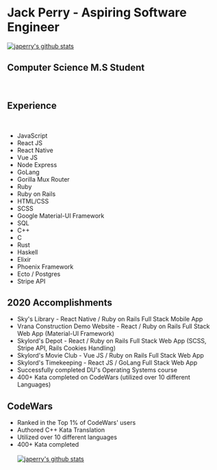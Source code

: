 # Jack Perry - Aspiring Software Engineer

[![japerry's github stats](https://github-readme-stats.vercel.app/api?username=japerry911&show_icons=true&theme=vue&count_private=true&hide=issues,stars)](https://github.com/anuraghazra/github-readme-stats)

## Computer Science M.S Student

<br/>

## Experience

<br/>

- JavaScript
- React JS
- React Native
- Vue JS
- Node Express
- GoLang
- Gorilla Mux Router
- Ruby
- Ruby on Rails
- HTML/CSS
- SCSS
- Google Material-UI Framework
- SQL
- C++
- C
- Rust
- Haskell
- Elixir
- Phoenix Framework
- Ecto / Postgres
- Stripe API

## 2020 Accomplishments
- Sky's Library - React Native / Ruby on Rails Full Stack Mobile App
- Vrana Construction Demo Website - React / Ruby on Rails Full Stack Web App (Material-UI Framework)
- Skylord's Depot - React / Ruby on Rails Full Stack Web App (SCSS, Stripe API, Rails Cookies Handling)
- Skylord's Movie Club - Vue JS / Ruby on Rails Full Stack Web App 
- Skylord's Timekeeping - React JS / GoLang Full Stack Web App
- Successfully completed DU's Operating Systems course
- 400+ Kata completed on CodeWars (utilized over 10 different Languages)


## CodeWars
- Ranked in the Top 1% of CodeWars' users
- Authored C++ Kata Translation
- Utilized over 10 different languages
- 400+ Kata completed <br/><br/>
[![japerry's github stats](https://www.codewars.com/users/skylord395/badges/large)](https://www.codewars.com/users/skylord395)
